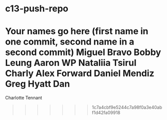 # c13-push-repo

Your names go here (first name in one commit, second name in a second commit)
Miguel Bravo
Bobby Leung
Aaron WP
Nataliia Tsirul
Charly
Alex Forward
Daniel Mendiz
Greg Hyatt
Dan
=======
Charlotte Tennant
>>>>>>> 1c7a4cbf9e5244c7a98f0a3e40abf1d42fa09918
